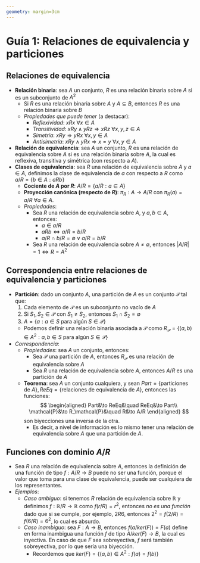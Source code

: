 ```yaml
---
geometry: margin=3cm
---
```


# Guía 1: Relaciones de equivalencia y particiones

## Relaciones de equivalencia

- **Relación binaria**: sea $A$ un conjunto, $R$ es una relación binaria sobre $A$ si es un subconjunto de $A^2$
  - Si $R$ es una relación binaria sobre $A$ y $A\subseteq B$, entonces $R$ es una relación binaria sobre $B$
  - _Propiedades que puede tener_ (a destacar):
    - _Reflexividad_: $xRx\ \forall x\in A$
    - _Transitividad_: $xRy\wedge yRz\Rightarrow xRz\ \forall x,y,z\in A$
    - _Simetría_: $xRy\Rightarrow yRx\ \forall x,y\in A$
    - _Antisimetría_: $xRy\wedge yRx\Rightarrow x=y\ \forall x,y\in A$
- **Relación de equivalencia**: sea $A$ un conjunto, $R$ es una relación de equivalencia sobre $A$ si es una relación binaria sobre $A$, la cual es reflexiva, transitiva y simétrica (con respecto a $A$).
- **Clases de equivalencia**: sea $R$ una relación de equivalencia sobre $A$ y $a\in A$, definimos la clase de equivalencia de $a$ con respecto a $R$ como $a/R=\{ b\in A:aRb\}$
  - **Cociente de $A$ por $R$**: $A/R=\{ a/R:a\in A\}$
  - **Proyección canónica (respecto de $R$)**: $\pi_R:A\to A/R$ con $\pi_R(a)=a/R\ \forall a\in A$.
  - _Propiedades_:
    - Sea $R$ una relación de equivalencia sobre $A$, y $a,b\in A$, entonces:
      - $a\in a/R$
      - $aRb\Leftrightarrow a/R=b/R$
      - $a/R\cap b/R=\emptyset\lor a/R=b/R$
    - Sea $R$ una relación de equivalencia sobre $A\neq\emptyset$, entonces $|A/R|=1\iff R=A^2$

## Correspondencia entre relaciones de equivalencia y particiones

- **Partición**: dado un conjunto $A$, una partición de $A$ es un conjunto $\mathcal{P}$ tal que:
  1. Cada elemento de $\mathcal{P}$ es un subconjunto no vacío de $A$
  2. Si $S_1,S_2\in\mathcal{P}$ con $S_1\neq S_2$, entonces $S_1\cap S_2=\emptyset$
  3. $A=\{ a:a\in S\text{ para algún }S\in\mathcal{P}\}$
  - Podemos definir una relación binaria asociada a $\mathcal{P}$ como $R_\mathcal{P}=\{ (a,b)\in A^2:a,b\in S\text{ para algún }S\in\mathcal{P}\}$
- _Correspondencia_:
  - _Propiedades_: sea $A$ un conjunto, entonces:
    - Sea $\mathcal{P}$ una partición de $A$, entonces $R_\mathcal{P}$ es una relación de equivalencia sobre $A$
    - Sea $R$ una relación de equivalencia sobre $A$, entonces $A/R$ es una partición de $A$
  - **Teorema**: sea $A$ un conjunto cualquiera, y sean $Part=\{\text{particiones de }A\}, ReEq=\{\text{relaciones de equivalencia de }A\}$, entonces las funciones:
    $$
    \begin{aligned}
        Part&\to ReEq&\quad ReEq&\to Part\\
        \mathcal{P}&\to R_\mathcal{P}&\quad R&\to A/R
    \end{aligned}
    $$
    son biyecciones una inversa de la otra.
    - Es decir, a nivel de información es lo mismo tener una relación de equivalencia sobre $A$ que una partición de $A$.

## Funciones con dominio $A/R$

- Sea $R$ una relación de equivalencia sobre $A$, entonces la definición de una función de tipo $f:A/R\to B$ puede no ser una función, porque el valor que toma para una clase de equivalencia, puede ser cualquiera de los representantes.
- _Ejemplos_:
  - _Caso ambiguo_: si tenemos $R$ relación de equivalencia sobre $\mathbb{R}$ y definimos $f:\mathbb{R}/R\to\mathbb{R}$ como $f(r/R)=r^2$, entonces _no es una función_ dado que si se cumple, por ejemplo, $2R6$, entonces $2^2=f(2/R)=f(6/R)=6^2$, lo cual es absurdo.
  - _Caso inambiguo_: sea $F:A\to B$, entonces $f(a/ker(F))=F(a)$ define en forma inambigua una función $f$ de tipo $A/ker(F)\to B$, la cual es inyectiva. En caso de que $F$ sea sobreyectiva, $f$ será también sobreyectiva, por lo que sería una biyección.
    - Recordemos que $ker(F)=\{(a,b)\in A^2:f(a)=f(b)\}$
